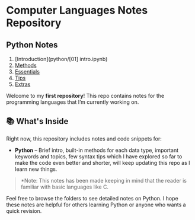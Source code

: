 # Computer Languages Notes Repository

## Python Notes

1. [Introduction](python/[01] intro.ipynb)
2. [Methods](python/methods.ipynb)
3. [Essentials](python/essentials.ipynb)
4. [Tips](python/tips.ipynb)
5. [Extras](python/extras.ipynb)


Welcome to my **first repository**! This repo contains notes for the programming languages that I’m currently working on.

## 📚 What's Inside

Right now, this repository includes notes and code snippets for:

- **Python** – Brief intro, built-in methods for each data type, important keywords and topics, few syntax tips which I have explored so far to make the code even better and shorter, will keep updating this repo as I learn new things.

> *Note: This notes has been made keeping in mind that the reader is familiar with basic languages like C.

Feel free to browse the folders to see detailed notes on Python. I hope these notes are helpful for others learning Python or anyone who wants a quick revision.
